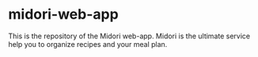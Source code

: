 # midori-web-app
This is the repository of the Midori web-app. Midori is the ultimate service help you to organize recipes and your meal plan.
